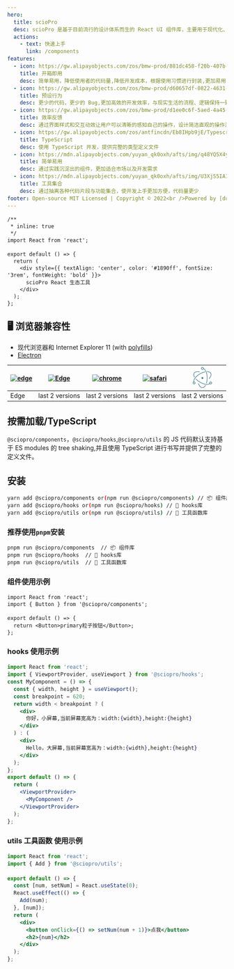 ```yaml
---
hero:
  title: scioPro
  desc: scioPro 是基于目前流行的设计体系而生的 React UI 组件库，主要用于现代化、个性化的产品。
  actions:
    - text: 快速上手
      link: /components
features:
  - icon: https://gw.alipayobjects.com/zos/bmw-prod/881dc458-f20b-407b-947a-95104b5ec82b/k79dm8ih_w144_h144.png
    title: 开箱即用
    desc: 简单易用，降低使用者的代码量,降低开发成本，根据使用习惯进行封装,更加易用,减少学习成本
  - icon: https://gw.alipayobjects.com/zos/bmw-prod/d60657df-0822-4631-9d7c-e7a869c2f21c/k79dmz3q_w126_h126.png
    title: 预设行为
    desc: 更少的代码，更少的 Bug,更加高效的开发效率，与现实生活的流程、逻辑保持一致，遵循用户习惯的语言和概念
  - icon: https://gw.alipayobjects.com/zos/bmw-prod/d1ee0c6f-5aed-4a45-a507-339a4bfe076c/k7bjsocq_w144_h144.png
    title: 效率反馈
    desc: 通过界面样式和交互动效让用户可以清晰的感知自己的操作，设计简洁直观的操作流程,界面简单直白,减少用户记忆负担
  - icon: https://gw.alipayobjects.com/zos/antfincdn/Eb8IHpb9jE/Typescript_logo_2020.svg
    title: TypeScript
    desc: 使用 TypeScript 开发，提供完整的类型定义文件
  - icon: https://mdn.alipayobjects.com/yuyan_qk0oxh/afts/img/q48YQ5X4ytAAAAAAAAAAAAAAFl94AQBr
    title: 简单易用
    desc: 通过实践沉淀出的组件，更加适合市场以及开发需求
  - icon: https://mdn.alipayobjects.com/yuyan_qk0oxh/afts/img/U3XjS5IA1tUAAAAAAAAAAAAAFl94AQBr
    title: 工具集合
    desc: 通过抽离各种代码片段与功能集合，使开发上手更加方便，代码量更少
footer: Open-source MIT Licensed | Copyright © 2022<br />Powered by [dumi](https://d.umijs.org)
---
```


```tsx
/**
 * inline: true
 */
import React from 'react';

export default () => {
  return (
    <div style={{ textAlign: 'center', color: '#1890ff', fontSize: '3rem', fontWeight: 'bold' }}>
      scioPro React 生态工具
    </div>
  );
};
```

## 🖥 浏览器兼容性

- 现代浏览器和 Internet Explorer 11 (with [polyfills](https://stackoverflow.com/questions/57020976/polyfills-in-2019-for-ie11))
- [Electron](https://www.electronjs.org/)

| [![edge](https://raw.githubusercontent.com/alrra/browser-logos/master/src/edge/edge_48x48.png)](http://godban.github.io/browsers-support-badges/) | [![Edge](https://raw.githubusercontent.com/alrra/browser-logos/master/src/firefox/firefox_48x48.png)](http://godban.github.io/browsers-support-badges/) | [![chrome](https://raw.githubusercontent.com/alrra/browser-logos/master/src/chrome/chrome_48x48.png)](http://godban.github.io/browsers-support-badges/) | [![safari](https://raw.githubusercontent.com/alrra/browser-logos/master/src/safari/safari_48x48.png)](http://godban.github.io/browsers-support-badges/) | [![electron_48x48](https://raw.githubusercontent.com/alrra/browser-logos/master/src/electron/electron_48x48.png)](http://godban.github.io/browsers-support-badges/) |
| --- | --- | --- | --- | --- |
| Edge | last 2 versions | last 2 versions | last 2 versions | last 2 versions |

## 按需加载/TypeScript

`@sciopro/components`，`@sciopro/hooks`,`@sciopro/utils` 的 JS 代码默认支持基于 ES modules 的 tree shaking,并且使用 TypeScript 进行书写并提供了完整的定义文件。

## 安装

```bash
yarn add @sciopro/components or(npm run @sciopro/components) // 📦 组件库
yarn add @sciopro/hooks or(npm run @sciopro/hooks) // 🚀 hooks库
yarn add @sciopro/utils or(npm run @sciopro/utils) // 🔧 工具函数库
```

### 推荐使用`pnpm`安装

```bash
pnpm run @sciopro/components  // 📦 组件库
pnpm run @sciopro/hooks  // 🚀 hooks库
pnpm run @sciopro/utils  // 🔧 工具函数库
```

### 组件使用示例

```tsx | pure
import React from 'react';
import { Button } from '@sciopro/components';

export default () => {
  return <Button>primary粒子按钮</Button>;
};
```

### hooks 使用示例

```jsx | pure
import React from 'react';
import { ViewportProvider, useViewport } from '@sciopro/hooks';
const MyComponent = () => {
  const { width, height } = useViewport();
  const breakpoint = 620;
  return width < breakpoint ? (
    <div>
      你好，小屏幕,当前屏幕宽高为：width:{width},height:{height}
    </div>
  ) : (
    <div>
      Hello，大屏幕,当前屏幕宽高为：width:{width},height:{height}
    </div>
  );
};
export default () => {
  return (
    <ViewportProvider>
      <MyComponent />
    </ViewportProvider>
  );
};
```

### utils 工具函数 使用示例

```jsx | pure
import React from 'react';
import { Add } from '@sciopro/utils';

export default () => {
  const [num, setNum] = React.useState(0);
  React.useEffect(() => {
    Add(num);
  }, [num]);
  return (
    <div>
      <button onClick={() => setNum(num + 1)}>点我</button>
      <h2>{num}</h2>
    </div>
  );
};
```
